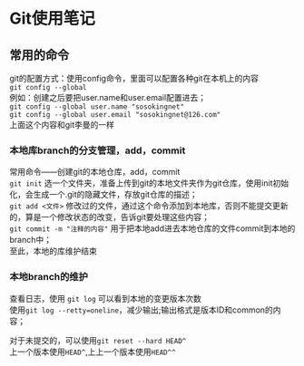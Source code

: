 # Git使用笔记

## 常用的命令
git的配置方式：使用config命令，里面可以配置各种git在本机上的内容   
`git config --global `   
例如：创建之后要把user.name和user.email配置进去；  
   `git config --global user.name "sosokingnet"`  
   `git config --global user.email "sosokingnet@126.com"`   
   上面这个内容和git李曼的一样  

### 本地库branch的分支管理，add，commit
常用命令——创建git的本地仓库，add，commit  
` git init ` 选一个文件夹，准备上传到git的本地文件夹作为git仓库，使用init初始化，会生成一个.git的隐藏文件，存放git仓库的描述；  
` git add <文件> ` 修改过的文件，通过这个命令添加到本地库，否则不能提交更新的，算是一个修改状态的改变，告诉git要处理这些内容；  
` git commit -m "注释的内容" `  用于把本地add进去本地仓库的文件commit到本地的branch中；  
至此，本地的库维护结束  

### 本地branch的维护  
查看日志，使用 `git log` 可以看到本地的变更版本次数  
使用`git log --retty=oneline`，减少输出;输出格式是版本ID和common的内容；  

对于未提交的，可以使用`git reset --hard HEAD^`  
上一个版本使用`HEAD^`,上上一个版本使用`HEAD^^`  


